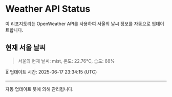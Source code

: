 
# Weather API Status

이 리포지토리는 OpenWeather API를 사용하여 서울의 날씨 정보를 자동으로 업데이트합니다.

## 현재 서울 날씨
> 서울의 현재 날씨: mist, 온도: 22.76°C, 습도: 88%

⏳ 업데이트 시간: 2025-06-17 23:34:15 (UTC)

---
자동 업데이트 봇에 의해 관리됩니다.
